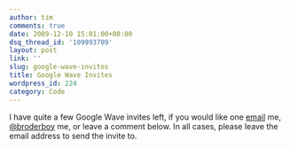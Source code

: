 ```yaml
---
author: tim
comments: true
date: 2009-12-10 15:01:00+00:00
dsq_thread_id: '109993709'
layout: post
link: ''
slug: google-wave-invites
title: Google Wave Invites
wordpress_id: 224
category: Code
---
```


I have quite a few Google Wave invites left, if you would like one
[email](mailto:timothy.broder@gmail.com) me,
[@broderboy](http://www.twitter.com/) me, or leave a comment below.  In all
cases, please leave the email address to send the invite to.  
  
